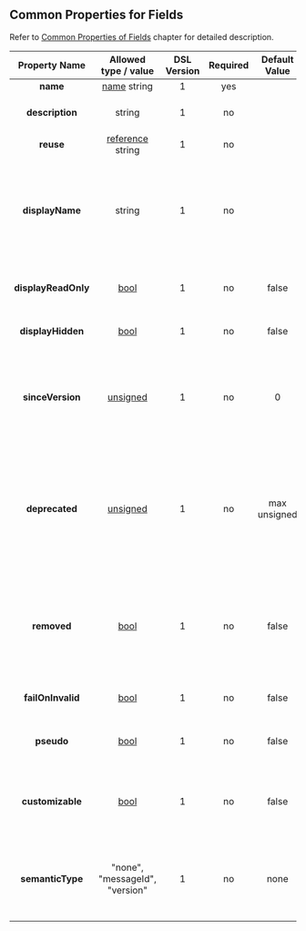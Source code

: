 ## Common Properties for Fields
Refer to [Common Properties of Fields](../fields/common.md) chapter for detailed description. 

|Property Name|Allowed type / value|DSL Version|Required|Default Value|Description|
|:-----------:|:------------------:|:---------:|:------:|:-----------:|-----------|
|**name**|[name](../intro/names.md) string|1|yes||Name of the field.|
|**description**|string|1|no||Human readable description of the field.|
|**reuse**|[reference](../intro/references.md) string|1|no||Field definition of which to copy.|
|**displayName**|string|1|no||Name of the field to display. If empty, the code generator must use value of property **name** instead. In order to force empty name to display, use "_" (underscore).|
|**displayReadOnly**|[bool](../intro/boolean.md)|1|no|false|Disable modification of the field in visual analysis tool(s).|
|**displayHidden**|[bool](../intro/boolean.md)|1|no|false|Don't display field at all in visual analysis tool(s).|
|**sinceVersion**|[unsigned](../intro/numeric.md)|1|no|0|Version of the protocol in which field was introduced.<br /> Applicable only to members of the [&lt;message&gt;](../messages/messages.md) or [&lt;bundle&gt;](../fields/bundle.md).|
|**deprecated**|[unsigned](../intro/numeric.md)|1|no|max unsigned|Version of the protocol in which field was deprecated.<br />Must be greater than value of **sinceVersion**.<br /> Applipable only to members of the [&lt;message&gt;](../messages/messages.md) or [&lt;bundle&gt;](../fields/bundle.md).|
|**removed**|[bool](../intro/boolean.md)|1|no|false|Indicates whether deprecated field has been removed from being serialized.<br /> Applicable only to members of the [&lt;message&gt;](../messages/messages.md) or [&lt;bundle&gt;](../fields/bundle.md).|
|**failOnInvalid**|[bool](../intro/boolean.md)|1|no|false|Fail *read* operation if read value is invalid.|
|**pseudo**|[bool](../intro/boolean.md)|1|no|false|In case of **true**, don't serialize/deserialize this field.|
|**customizable**|[bool](../intro/boolean.md)|1|no|false|Mark the field to allow compile time customization regardless of code generator's level of customization.|
|**semanticType**|"none", "messageId", "version"|1|no|none|Specify semantic type of the field. It allows code generator to generate special code for special cases.|

